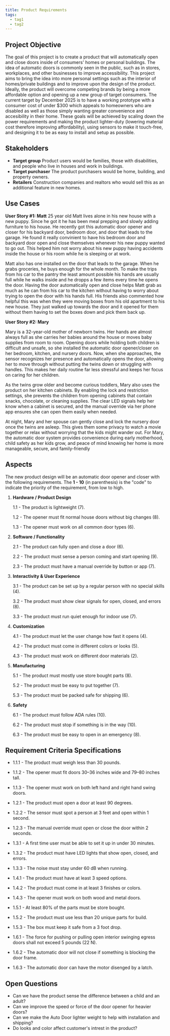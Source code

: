 ```yaml
---
title: Product Requirements
tags:
  - tag1
  - tag2
---
```


## Project Objective

The goal of this project is to create a product that will automatically open and close doors inside of consumers' homes or personal buildings. The idea of automatic doors is commonly seen in the public, such as in stores, workplaces, and other businesses to improve accessibility. This project aims to bring the idea into more personal settings such as the interior of homes/private buildings and to improve upon the design of the product. Ideally, the product will overcome competing brands by being a more affordable option and opening up a new group of target consumers. The current target by December 2025 is to have a working prototype with a consumer cost of under $300 which appeals to homeowners who are disabled as well as those simply wanting greater convenience and accesibility in their home. These goals will be achieved by scaling down the power requirements and making the product lighter-duty (lowering material cost therefore improving affordability), using sensors to make it touch-free, and designing it to be as easy to install and setup as possible.

## Stakeholders

- **Target group** Product users would be families, those with disabilities, and people who live in houses and work in buildings.
- **Target purchaser** The product purchasers would be home, building, and property owners.
- **Retailers** Construction companies and realtors who would sell this as an additional feature in new homes.

## Use Cases

**User Story #1: Matt**
25 year old Matt lives alone in his new house with a new puppy. Since he got it he has been meal prepping and slowly adding furniture to his house. He recently got this automatic door opener and closer for his backyard door, bedroom door, and door that leads to the garage. He found it really convinient to have his bedroom door and backyard door open and close themselves whenever his new puppy wanted to go out. This helped him not worry about his new puppy having accidents inside the house or his room while he is sleeping or at work.

Matt also has one installed on the door that leads to the garage. When he grabs groceries, he buys enough for the whole month. To make the trips from his car to the pantry the least amount possible his hands are usually full while he walks inside and he dropps a few items every time he opens the door. Having the door automatically open and close helps Matt grab as much as he can from his car to the kitchen without having to worry about trying to open the door with his hands full. His friends also commented how helpful this was when they were moving boxes from his old apartment to his new house. They just walked up towards the door and it opened for them without them having to set the boxes down and pick them back up.

**User Story #2: Mary**

Mary is a 32-year-old mother of newborn twins. Her hands are almost always full as she carries her babies around the house or moves baby supplies from room to room. Opening doors while holding both children is difficult and unsafe, so she installed the automatic door opener/closer on her bedroom, kitchen, and nursery doors. Now, when she approaches, the sensor recognizes her presence and automatically opens the door, allowing her to move through without putting the twins down or struggling with handles. This makes her daily routine far less stressful and keeps her focus on caring for her children.

As the twins grow older and become curious toddlers, Mary also uses the product on her kitchen cabinets. By enabling the lock and restriction settings, she prevents the children from opening cabinets that contain snacks, chocolate, or cleaning supplies. The clear LED signals help her know when a cabinet is secured, and the manual override via her phone app ensures she can open them easily when needed.

At night, Mary and her spouse can gently close and lock the nursery door once the twins are asleep. This gives them some privacy to watch a movie together or relax without worrying that the kids might wander out. For Mary, the automatic door system provides convenience during early motherhood, child safety as her kids grow, and peace of mind knowing her home is more manageable, secure, and family-friendly

## Aspects

The new product design will be an automatic door opener and closer with the following requirements. The **1 - 10** (in parenthesis) is the "code" to indicate the priority of the requirement, from low to high.

1. **Hardware / Product Design**

      1.1 - The product is lightweight (7).

      1.2 - The opener must fit normal house doors without big changes (8).

      1.3 - The opener must work on all common door types (6).

2. **Software / Functionality**

      2.1 - The product can fully open and close a door (6).

      2.2 - The product must sense a person coming and start opening (9).

      2.3 - The product must have a manual override by button or app (7).

3. **Interactivity & User Experience**

      3.1 - The product can be set up by a regular person with no special skills (4).

      3.2 - The product must show clear signals for open, closed, and errors (8).

      3.3 - The product must run quiet enough for indoor use (7).

4. **Customization**

      4.1 - The product must let the user change how fast it opens (4).

      4.2 - The product must come in different colors or looks (5).

      4.3 - The product must work on different door materials (2).

5. **Manufacturing**

      5.1 - The product must mostly use store bought parts (8).

      5.2 - The product must be easy to put together (7).

      5.3 - The product must be packed safe for shipping (6).

6. **Safety**

      6.1 - The product must follow ADA rules (10).

      6.2 - The product must stop if something is in the way (10).

      6.3 - The product must be easy to open in an emergency (8).

## Requirement Criteria Specifications

- 1.1.1 - The product must weigh less than 30 pounds.
- 1.1.2 - The opener must fit doors 30–36 inches wide and 79–80 inches tall.
- 1.1.3 - The opener must work on both left hand and right hand swing doors.

- 1.2.1 - The product must open a door at least 90 degrees.
- 1.2.2 - The sensor must spot a person at 3 feet and open within 1 second.
- 1.2.3 - The manual override must open or close the door within 2 seconds.

- 1.3.1 - A first time user must be able to set it up in under 30 minutes.
- 1.3.2 - The product must have LED lights that show open, closed, and errors.
- 1.3.3 - The noise must stay under 60 dB when running.

- 1.4.1 - The product must have at least 3 speed options.
- 1.4.2 - The product must come in at least 3 finishes or colors.
- 1.4.3 - The opener must work on both wood and metal doors.

- 1.5.1 - At least 80% of the parts must be store bought.
- 1.5.2 - The product must use less than 20 unique parts for build.
- 1.5.3 - The box must keep it safe from a 3 foot drop.

- 1.6.1 - The force for pushing or pulling open interior swinging egress doors shall not exceed 5 pounds (22 N).
- 1.6.2 - The automatic door will not close if something is blocking the door frame.
- 1.6.3 - The automatic door can have the motor disenged by a latch.

## Open Questions

- Can we have the product sense the difference between a child and an adult?
- Can we improve the speed or force of the door opener for heavier doors?
- Can we make the Auto Door lighter weight to help with installation and shipping?
- Do looks and color affect customer's intrest in the product?
